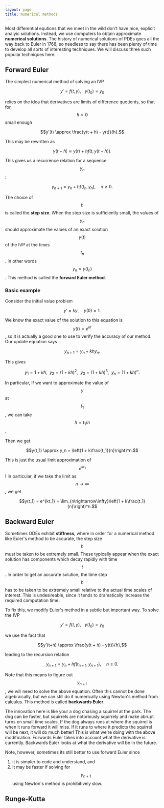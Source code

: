 ```yaml
---
layout: page
title: Numerical methods
---
```


Most differential equtions that we meet in the wild don't have nice, explicit analyic solutions.
Instead, we use computers to obtain approximate **numerical solutions**.
The history of numerical solutions of PDEs goes all the way back to Euler in
1768, so needless to say there has been plenty of time to develop all sorts of
interesting techniques.
We will discuss three such popular techniques here.


## Forward Euler

The simplest numerical method of solving an IVP

$$y' = f(t,y),\ \ \ y(t_0) = y_0$$

relies on the idea that derivatives are limits of difference quotients, so that for $$h > 0$$ small enough

$$y'(t) \approx \frac{y(t + h) - y(t)}{h}.$$

This may be rewritten as

$$y(t+h)\approx y(t) + hf(t,y(t+h)).$$

This gives us a recurrence relation for a sequence $$y_n$$:

$$y_{n+1} = y_n + hf(t_n,y_n),\quad n\geq 0.$$

The choice of $$h$$ is called the **step size**.
When the step size is sufficiently small, the values of $$y_n$$ should approximate the values of an exact solution $$y(t)$$ of the IVP at the times $$t_n$$.
In other words $$y_n\approx y(t_n)$$.
This method is called the **forward Euler method**.

### Basic example

Consider the initial value problem

$$y' = ky,\quad y(0) = 1.$$

We know the exact value of the solution to this equation is $$y(t) = e^{kt}$$, so it is actually a good one to use to verify the accuracy of our method.
Our update equation says

$$y_{n+1} = y_n + khy_n.$$

This gives

$$y_1 = 1+kh,\ \ y_2 = (1+kh)^2,\ \ y_3 = (1+kh)^3,\ \ y_n = (1+kh)^n.$$

In particular, if we want to approximate the value of $$y$$ at $$t_1$$, we can take $$h=t_1/n$$.

Then we get

$$y(t_1) \approx y_n = \left(1 + k\frac{t_1}{n}\right)^n.$$

This is just the usual limit approximation of $$e^{kt_1}$$!
In particular, if we take the limit as $$n\rightarrow\infty$$, we get

$$y(t_1) = e^{kt_1} = \lim_{n\rightarrow\infty}\left(1 + k\frac{t_1}{n}\right)^n.$$


## Backward Euler

Sometimes ODEs exhibit **stiffness**, where in order for a numerical method like Euler's method to be accurate, the step size $$h$$ must be taken to be extremely small.
These typically appear when the exact solution has components which decay rapidly with time $$t$$.
In order to get an accurate solution, the time step $$h$$ has to be taken to be extremely small relative to the actual time scales of interest.
This is undesireable, since it tends to dramatically increase the required computation time.

To fix this, we modify Euler's method in a subtle but important way.
To solve the IVP

$$y' = f(t,y),\ \ \ y(t_0) = y_0$$

we use the fact that

$$y'(t+h) \approx \frac{y(t + h) - y(t)}{h},$$

leading to the recursion relation

$$y_{n+1} = y_n + hf(t_{n+1},y_{n+1}),\quad n\geq 0.$$

Note that this means to figure out $$y_{n+1}$$, we will need to solve the above equation.
Often this cannot be done algebraically, but we can still do it numerically using Newton's method from calculus.
This method is called **backwards Euler**.

The innovation here is like your a dog chasing a squirrel at the park.
The dog can be faster, but squirrels are notoriously squirrely and make abrupt turns on small time scales.
If the dog always runs at  where the squirrel is when it runs forward it will miss.  If it runs to where it predicts the squirrel will be next, it will do much better!
This is what we're doing with the above modification.
Forwards Euler takes into account what the derivative is currently.
Backwards Euler looks at what the derivative will be in the future.

Note, however, sometimes its still better to use forward Euler since
1. it is simpler to code and understand, and
2. it may be faster if solving for $$y_{n+1}$$ using Newton's method is prohibitively slow.



## Runge-Kutta





